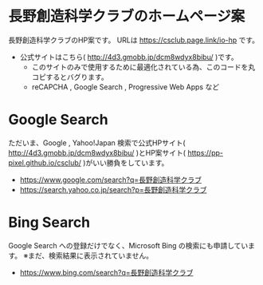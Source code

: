# 長野創造科学クラブのホームページ案
長野創造科学クラブのHP案です。
  URLは https://csclub.page.link/io-hp です。
- 公式サイトはこちら( http://4d3.gmobb.jp/dcm8wdyx8bibu/ )です。
  - このサイトのみで使用するために最適化されている為、このコードを丸コピするとバグります。
   - reCAPCHA , Google Search , Progressive Web Apps など

# Google Search
ただいま、Google , Yahoo!Japan 検索で公式HPサイト( http://4d3.gmobb.jp/dcm8wdyx8bibu/ )とHP案サイト( https://pp-pixel.github.io/csclub/ )がいい勝負をしています。
- https://www.google.com/search?q=長野創造科学クラブ
- https://search.yahoo.co.jp/search?p=長野創造科学クラブ

# Bing Search
Google Search への登録だけでなく、Microsoft Bing の検索にも申請しています。
  ※まだ、検索結果に表示されていません。
- https://www.bing.com/search?q=長野創造科学クラブ
